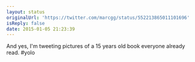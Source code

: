 ```yaml
---
layout: status
originalUrl: 'https://twitter.com/marcgg/status/552213865011101696'
isReply: false
date: 2015-01-05 21:23:39
---
```


And yes, I'm tweeting pictures of a 15 years old book everyone already read. #yolo
